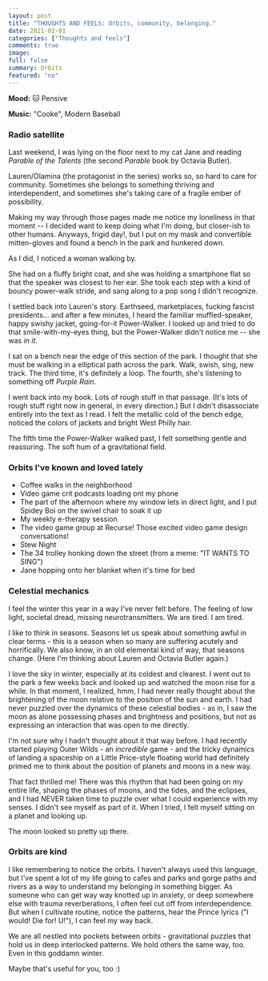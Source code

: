 ```yaml
---
layout: post
title: "THOUGHTS AND FEELS: Orbits, community, belonging."
date: 2021-02-01
categories: ["Thoughts and feels"]
comments: true
image:
full: false
summary: Orbits
featured: "no"
---
```

**Mood:** 🐱 Pensive

**Music:** "Cooke", Modern Baseball

### Radio satellite

Last weekend, I was lying on the floor next to my cat Jane and reading *Parable of the Talents* (the second *Parable* book by Octavia Butler).

Lauren/Olamina (the protagonist in the series) works so, so hard to care for community. Sometimes she belongs to something thriving and interdependent, and sometimes she's taking care of  a fragile ember of possibility. 

Making my way through those pages made me notice my loneliness in that moment -- I decided want to keep doing what I'm doing, but closer-ish to other humans. Anyways, frigid day!, but I put on my mask and convertible mitten-gloves and found a bench in the park and hunkered down. 

As I did, I noticed a woman walking by.

<!--more-->

She had on a fluffy bright coat, and she was holding a smartphone flat so that the speaker was closest to her ear. She took each step with a kind of bouncy power-walk stride, and sang along to a pop song I didn't recognize.


I settled back into Lauren's story. Earthseed, marketplaces, fucking fascist presidents... and after a few minutes, I heard the familiar muffled-speaker, happy swishy jacket, going-for-it Power-Walker. I looked up and tried to do that smile-with-my-eyes thing, but the Power-Walker didn't notice me -- she was *in it*. 

I sat on a bench near the edge of this section of the park. I thought that she must be walking in a elliptical path across the park. Walk, swish, sing, new track. The third time, it's definitely a loop. The fourth, she's listening to something off *Purple Rain*. 

I went back into my book. Lots of rough stuff in that passage. (It's lots of rough stuff right now in general, in every direction.) But I didn't disassociate entirely into the text as I read. I felt the metallic cold of the bench edge, noticed the colors of jackets and bright West Philly hair. 

The fifth time the Power-Walker walked past, I felt something gentle and reassuring. The soft hum of a gravitational field.

### Orbits I've known and loved lately

* Coffee walks in the neighborhood
* Video game crit podcasts loading ont my phone
* The part of the afternoon where my window lets in direct light, and I put Spidey Boi on the swivel chair to soak it up
* My weekly e-therapy session
* The video game group at Recurse! Those excited video game design conversations!
* Stew Night
* The 34 trolley honking down the street (from a meme: "IT WANTS TO SING")
* Jane hopping onto her blanket when it's time for bed

### Celestial mechanics

I feel the winter this year in a way I've never felt before. The feeling of low light, societal dread, missing neurotransmitters. We are tired. I am tired. 

I like to think in seasons. Seasons let us speak about something awful in clear terms - this is a season when so many are suffering acutely and horrifically. We also know, in an old elemental kind of way, that seasons change. (Here I'm thinking about Lauren and Octavia Butler again.)

I love the sky in winter, especially at its coldest and clearest. I went out to the park a few weeks back and looked up and watched the moon rise for a while. In that moment, I realized, hmm, I had never really thought about the brightening of the moon relative to the position of the sun and earth. I had never puzzled over the dynamics of these celestial bodies - as in, I saw the moon as alone possessing phases and brightness and positions, but not as expressing an interaction that was open to me directly. 

I'm not sure why I hadn't thought about it that way before. I had recently started playing Outer Wilds  - an *incredible* game - and the tricky dynamics of landing a spaceship on a Little Price-style floating world had definitely primed me to think about the position of planets and moons in a new way.

That fact thrilled me! There was this rhythm that had been going on my entire life, shaping the phases of moons, and the tides, and the eclipses, and I had NEVER taken time to puzzle over what I could experience with my senses. I didn't see myself as part of it. When I tried, I felt myself sitting on a planet and looking up.

The moon looked so pretty up there.

### Orbits are kind

I like remembering to notice the orbits. I haven't always used this language, but I've spent a lot of my life going to cafes and parks and gorge paths and rivers as a way to understand my belonging in something bigger. As someone who can get way way knotted up in anxiety, or deep somewhere else with trauma reverberations, I often feel cut off from interdependence. But when I cultivate routine, notice the patterns, hear the Prince lyrics ("I would! Die for! U!"), I can feel my way back.

We are all nestled into pockets between orbits - gravitational puzzles that hold us in deep interlocked patterns. We hold others the same way, too. Even in this goddamn winter.

Maybe that's useful for you, too :)
